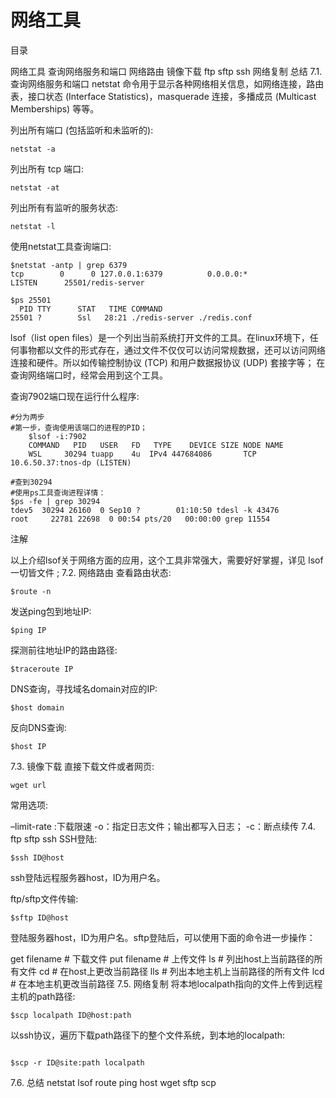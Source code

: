 # 网络工具
目录

网络工具
查询网络服务和端口
网络路由
镜像下载
ftp sftp ssh
网络复制
总结
7.1. 查询网络服务和端口
netstat 命令用于显示各种网络相关信息，如网络连接，路由表，接口状态 (Interface Statistics)，masquerade 连接，多播成员 (Multicast Memberships) 等等。

列出所有端口 (包括监听和未监听的):
```
netstat -a
```

列出所有 tcp 端口:

```
netstat -at
```

列出所有有监听的服务状态:

```
netstat -l
```

使用netstat工具查询端口:

```
$netstat -antp | grep 6379
tcp        0      0 127.0.0.1:6379          0.0.0.0:*               LISTEN      25501/redis-server

$ps 25501
  PID TTY      STAT   TIME COMMAND
25501 ?        Ssl   28:21 ./redis-server ./redis.conf
```

lsof（list open files）是一个列出当前系统打开文件的工具。在linux环境下，任何事物都以文件的形式存在，通过文件不仅仅可以访问常规数据，还可以访问网络连接和硬件。所以如传输控制协议 (TCP) 和用户数据报协议 (UDP) 套接字等； 在查询网络端口时，经常会用到这个工具。

查询7902端口现在运行什么程序:

```
#分为两步
#第一步，查询使用该端口的进程的PID；
    $lsof -i:7902
    COMMAND   PID   USER   FD   TYPE    DEVICE SIZE NODE NAME
    WSL     30294 tuapp    4u  IPv4 447684086       TCP 10.6.50.37:tnos-dp (LISTEN)

#查到30294
#使用ps工具查询进程详情：
$ps -fe | grep 30294
tdev5  30294 26160  0 Sep10 ?        01:10:50 tdesl -k 43476
root     22781 22698  0 00:54 pts/20   00:00:00 grep 11554
```

注解

以上介绍lsof关于网络方面的应用，这个工具非常强大，需要好好掌握，详见 lsof 一切皆文件 ;
7.2. 网络路由
查看路由状态:

```
$route -n
```

发送ping包到地址IP:

```
$ping IP
```

探测前往地址IP的路由路径:

```
$traceroute IP
```

DNS查询，寻找域名domain对应的IP:

```
$host domain
```

反向DNS查询:

```
$host IP
```

7.3. 镜像下载
直接下载文件或者网页:

```
wget url
```

常用选项:

–limit-rate :下载限速
-o：指定日志文件；输出都写入日志；
-c：断点续传
7.4. ftp sftp ssh
SSH登陆:

```
$ssh ID@host
```

ssh登陆远程服务器host，ID为用户名。

ftp/sftp文件传输:

```
$sftp ID@host
```

登陆服务器host，ID为用户名。sftp登陆后，可以使用下面的命令进一步操作：

get filename # 下载文件
put filename # 上传文件
ls # 列出host上当前路径的所有文件
cd # 在host上更改当前路径
lls # 列出本地主机上当前路径的所有文件
lcd # 在本地主机更改当前路径
7.5. 网络复制
将本地localpath指向的文件上传到远程主机的path路径:

```
$scp localpath ID@host:path
```

以ssh协议，遍历下载path路径下的整个文件系统，到本地的localpath:
```

$scp -r ID@site:path localpath
```

7.6. 总结
netstat lsof route ping host wget sftp scp
